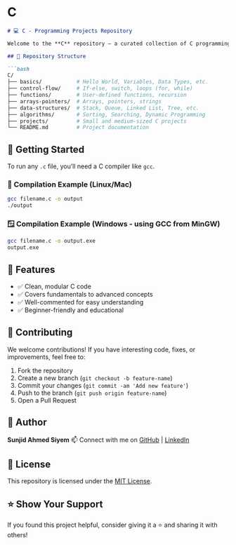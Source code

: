 # C
````markdown
# 💻 C - Programming Projects Repository

Welcome to the **C** repository – a curated collection of C programming projects, algorithms, and code snippets. Whether you're a beginner learning the ropes or an advanced developer exploring low-level programming, this repository offers valuable C code examples for study, modification, and enhancement.

## 📁 Repository Structure

```bash
C/
├── basics/           # Hello World, Variables, Data Types, etc.
├── control-flow/     # If-else, switch, loops (for, while)
├── functions/        # User-defined functions, recursion
├── arrays-pointers/  # Arrays, pointers, strings
├── data-structures/  # Stack, Queue, Linked List, Tree, etc.
├── algorithms/       # Sorting, Searching, Dynamic Programming
├── projects/         # Small and medium-sized C projects
└── README.md         # Project documentation
````

## 🚀 Getting Started

To run any `.c` file, you’ll need a C compiler like `gcc`.

### 🔧 Compilation Example (Linux/Mac)

```bash
gcc filename.c -o output
./output
```

### 🪟 Compilation Example (Windows - using GCC from MinGW)

```bash
gcc filename.c -o output.exe
output.exe
```
## 📌 Features

* ✅ Clean, modular C code
* ✅ Covers fundamentals to advanced concepts
* ✅ Well-commented for easy understanding
* ✅ Beginner-friendly and educational

## 🤝 Contributing

We welcome contributions! If you have interesting code, fixes, or improvements, feel free to:

1. Fork the repository
2. Create a new branch (`git checkout -b feature-name`)
3. Commit your changes (`git commit -am 'Add new feature'`)
4. Push to the branch (`git push origin feature-name`)
5. Open a Pull Request

## 🧠 Author

**Sunjid Ahmed Siyem**
📫 Connect with me on [GitHub](https://github.com/Sunjid-Ahmed) | [LinkedIn](https://www.linkedin.com/in/sunjid-siyem)


## 📄 License

This repository is licensed under the [MIT License](LICENSE).


## ⭐️ Show Your Support

If you found this project helpful, consider giving it a ⭐️ and sharing it with others!

```
